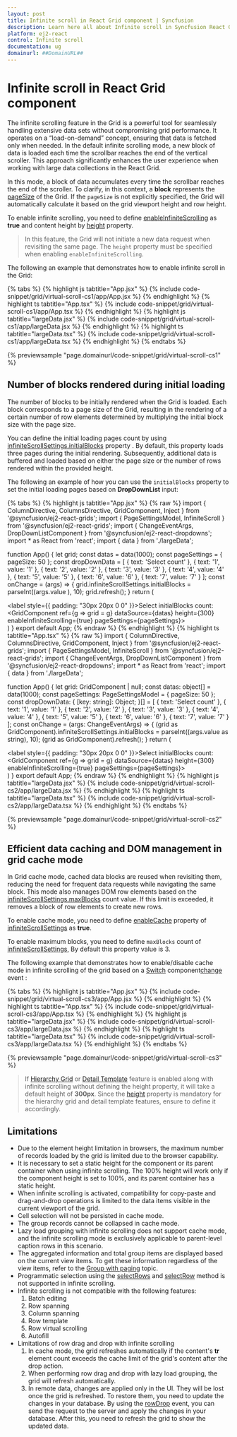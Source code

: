 ```yaml
---
layout: post
title: Infinite scroll in React Grid component | Syncfusion
description: Learn here all about Infinite scroll in Syncfusion React Grid component of Syncfusion Essential JS 2 and more.
platform: ej2-react
control: Infinite scroll 
documentation: ug
domainurl: ##DomainURL##
---
```


# Infinite scroll in React Grid component

The infinite scrolling feature in the Grid is a powerful tool for seamlessly handling extensive data sets without compromising grid performance. It operates on a “load-on-demand” concept, ensuring that data is fetched only when needed. In the default infinite scrolling mode, a new block of data is loaded each time the scrollbar reaches the end of the vertical scroller. This approach significantly enhances the user experience when working with large data collections in the React Grid.

In this mode, a block of data accumulates every time the scrollbar reaches the end of the scroller. To clarify, in this context, a **block** represents the [pageSize](https://ej2.syncfusion.com/react/documentation/api/grid/pageSettings/#pagesize) of the Grid. If the `pageSize` is not explicitly specified, the Grid will automatically calculate it based on the grid viewport height and row height.

To enable infinite scrolling, you need to define [enableInfiniteScrolling](https://ej2.syncfusion.com/react/documentation/api/grid#enableinfinitescrolling) as **true** and content height by [height](https://ej2.syncfusion.com/react/documentation/api/grid/#height) property.

> In this feature, the Grid will not initiate a new data request when revisiting the same page.
> The `height` property must be specified when enabling `enableInfiniteScrolling`.

The following an example that demonstrates how to enable infinite scroll in the Grid:

{% tabs %}
{% highlight js tabtitle="App.jsx" %}
{% include code-snippet/grid/virtual-scroll-cs1/app/App.jsx %}
{% endhighlight %}
{% highlight ts tabtitle="App.tsx" %}
{% include code-snippet/grid/virtual-scroll-cs1/app/App.tsx %}
{% endhighlight %}
{% highlight js tabtitle="largeData.jsx" %}
{% include code-snippet/grid/virtual-scroll-cs1/app/largeData.jsx %}
{% endhighlight %}
{% highlight ts tabtitle="largeData.tsx" %}
{% include code-snippet/grid/virtual-scroll-cs1/app/largeData.tsx %}
{% endhighlight %}
{% endtabs %}

 {% previewsample "page.domainurl/code-snippet/grid/virtual-scroll-cs1" %}

## Number of blocks rendered during initial loading

The number of blocks to be initially rendered when the Grid is loaded. Each block corresponds to a page size of the Grid, resulting in the rendering of a certain number of row elements determined by multiplying the initial block size with the page size.

You can define the initial loading pages count by using [infiniteScrollSettings.initialBlocks](https://ej2.syncfusion.com/react/documentation/api/grid/infiniteScrollSettings/#initialblocks) property . By default, this property loads three pages during the initial rendering. Subsequently, additional data is buffered and loaded based on either the page size or the number of rows rendered within the provided height.

The following an example of how you can use the `initialBlocks` property to set the initial loading pages based on **DropDownList** input:

{% tabs %}
{% highlight js tabtitle="App.jsx" %}
{% raw %}
import { ColumnDirective, ColumnsDirective, GridComponent, Inject } from '@syncfusion/ej2-react-grids';
import { PageSettingsModel, InfiniteScroll } from '@syncfusion/ej2-react-grids';
import { ChangeEventArgs, DropDownListComponent } from '@syncfusion/ej2-react-dropdowns';
import * as React from 'react';
import { data } from './largeData';

function App() {
  let grid;
  const datas = data(1000);
  const pageSettings = { pageSize: 50 };
  const dropDownData = [
    { text: 'Select count' },
    { text: '1', value: '1' },
    { text: '2', value: '2' },
    { text: '3', value: '3' },
    { text: '4', value: '4' },
    { text: '5', value: '5' },
    { text: '6', value: '6' },
    { text: '7', value: '7' }
  ];
  const onChange = (args) => {
    grid.infiniteScrollSettings.initialBlocks = parseInt((args.value ), 10);
    grid.refresh();
  }
  return (<div>
    <label style={{ padding: "30px 20px 0 0" }}>Select initialBlocks count: </label>
    <DropDownListComponent index={0} width={200} dataSource={dropDownData} change={onChange}></DropDownListComponent>
    <GridComponent ref={g => grid = g} dataSource={datas} height={300} enableInfiniteScrolling={true} pageSettings={pageSettings}>
      <Inject services={[InfiniteScroll]} />
      <ColumnsDirective>
        <ColumnDirective field='TaskID' headerText='Task ID' width='70' textAlign='Right' />
        <ColumnDirective field='Engineer' width='100' />
        <ColumnDirective field='Designation' width='100' />
        <ColumnDirective field='Estimation' headerText='Estimation' textAlign='Right' width='100' />
        <ColumnDirective field='Status' width='100' />
      </ColumnsDirective>
    </GridComponent></div>)
}
export default App;
{% endraw %}
{% endhighlight %}
{% highlight ts tabtitle="App.tsx" %}
{% raw %}
import { ColumnDirective, ColumnsDirective, GridComponent, Inject } from '@syncfusion/ej2-react-grids';
import { PageSettingsModel, InfiniteScroll } from '@syncfusion/ej2-react-grids';
import { ChangeEventArgs, DropDownListComponent } from '@syncfusion/ej2-react-dropdowns';
import * as React from 'react';
import { data } from './largeData';

function App() {
  let grid: GridComponent | null;
  const datas: object[] = data(1000);
  const pageSettings: PageSettingsModel = { pageSize: 50 };
  const dropDownData: { [key: string]: Object; }[] = [
    { text: 'Select count' },
    { text: '1', value: '1' },
    { text: '2', value: '2' },
    { text: '3', value: '3' },
    { text: '4', value: '4' },
    { text: '5', value: '5' },
    { text: '6', value: '6' },
    { text: '7', value: '7' }
  ];
  const onChange = (args: ChangeEventArgs) => {
    (grid as GridComponent).infiniteScrollSettings.initialBlocks = parseInt((args.value as string), 10);
    (grid as GridComponent).refresh();
  }
  return (<div>
    <label style={{ padding: "30px 20px 0 0" }}>Select initialBlocks count: </label>
    <DropDownListComponent index={0} width={200} dataSource={dropDownData} change={onChange}></DropDownListComponent>
    <GridComponent ref={g => grid = g} dataSource={datas} height={300} enableInfiniteScrolling={true} pageSettings={pageSettings}>
      <Inject services={[InfiniteScroll]} />
      <ColumnsDirective>
        <ColumnDirective field='TaskID' headerText='Task ID' width='70' textAlign='Right' />
        <ColumnDirective field='Engineer' width='100' />
        <ColumnDirective field='Designation' width='100' />
        <ColumnDirective field='Estimation' headerText='Estimation' textAlign='Right' width='100' />
        <ColumnDirective field='Status' width='100' />
      </ColumnsDirective>
    </GridComponent></div>)
}
export default App;
{% endraw %}
{% endhighlight %}
{% highlight js tabtitle="largeData.jsx" %}
{% include code-snippet/grid/virtual-scroll-cs2/app/largeData.jsx %}
{% endhighlight %}
{% highlight ts tabtitle="largeData.tsx" %}
{% include code-snippet/grid/virtual-scroll-cs2/app/largeData.tsx %}
{% endhighlight %}
{% endtabs %}

 {% previewsample "page.domainurl/code-snippet/grid/virtual-scroll-cs2" %}

## Efficient data caching and DOM management in grid cache mode

In Grid cache mode, cached data blocks are reused when revisiting them, reducing the need for frequent data requests while navigating the same block. This mode also manages DOM row elements based on the [infiniteScrollSettings.maxBlocks](https://ej2.syncfusion.com/react/documentation/api/grid/infiniteScrollSettings/#maxblocks) count value. If this limit is exceeded, it removes a block of row elements to create new rows.

To enable cache mode, you need to define [enableCache](https://ej2.syncfusion.com/react/documentation/api/grid/infiniteScrollSettings/#enablecache) property of [infiniteScrollSettings](https://ej2.syncfusion.com/react/documentation/api/grid/infinitescrollsettings/) as **true**.

To enable maximum blocks, you need to define `maxBlocks` count of [infiniteScrollSettings](https://ej2.syncfusion.com/react/documentation/api/grid/infiniteScrollSettings), By default this property value is 3.

The following example that demonstrates how to enable/disable cache mode in infinite scrolling of the grid based on a [Switch](https://ej2.syncfusion.com/react/documentation/switch/getting-started) component[change](https://ej2.syncfusion.com/react/documentation/api/switch#change) event :

{% tabs %}
{% highlight js tabtitle="App.jsx" %}
{% include code-snippet/grid/virtual-scroll-cs3/app/App.jsx %}
{% endhighlight %}
{% highlight ts tabtitle="App.tsx" %}
{% include code-snippet/grid/virtual-scroll-cs3/app/App.tsx %}
{% endhighlight %}
{% highlight js tabtitle="largeData.jsx" %}
{% include code-snippet/grid/virtual-scroll-cs3/app/largeData.jsx %}
{% endhighlight %}
{% highlight ts tabtitle="largeData.tsx" %}
{% include code-snippet/grid/virtual-scroll-cs3/app/largeData.tsx %}
{% endhighlight %}
{% endtabs %}

 {% previewsample "page.domainurl/code-snippet/grid/virtual-scroll-cs3" %}

> If [Hierarchy Grid](https://ej2.syncfusion.com/react/documentation/grid/hierarchy-grid) or [Detail Template](https://ej2.syncfusion.com/react/documentation/grid/row/detail-template) feature is enabled along with infinite scrolling without defining the height property, it will take a default height of **300px**. Since the [height](https://ej2.syncfusion.com/react/documentation/api/grid/#height) property is mandatory for the hierarchy grid and detail template features, ensure to define it accordingly. 

## Limitations

* Due to the element height limitation in browsers, the maximum number of records loaded by the grid is limited due to the browser capability.
* It is necessary to set a static height for the component or its parent container when using infinite scrolling. The 100% height will work only if the component height is set to 100%, and its parent container has a static height.
* When infinite scrolling is activated, compatibility for copy-paste and drag-and-drop operations is limited to the data items visible in the current viewport of the grid.
* Cell selection will not be persisted in cache mode.
* The group records cannot be collapsed in cache mode.
* Lazy load grouping with infinite scrolling does not support cache mode, and the infinite scrolling mode is exclusively applicable to parent-level caption rows in this scenario.
* The aggregated information and total group items are displayed based on the current view items. To get these information regardless of the view items, refer to the [Group with paging](https://ej2.syncfusion.com/react/documentation/grid/grouping/grouping#group-with-paging) topic.
* Programmatic selection using the [selectRows](https://ej2.syncfusion.com/react/documentation/api/grid/#selectrows) and [selectRow](https://ej2.syncfusion.com/react/documentation/api/grid/#selectrow) method is not supported in infinite scrolling.
* Infinite scrolling is not compatible with the following features:
    1. Batch editing
    2. Row spanning
    3. Column spanning
    4. Row template
    5. Row virtual scrolling
    6. Autofill
* Limitations of row drag and drop with infinite scrolling
    1. In cache mode, the grid refreshes automatically if the content's **tr** element count exceeds the cache limit of the grid's content after the drop action.
    2. When performing row drag and drop with lazy load grouping, the grid will refresh automatically.
    3. In remote data, changes are applied only in the UI. They will be lost once the grid is refreshed. To restore them, you need to update the changes in your database. By using the [rowDrop](https://ej2.syncfusion.com/react/documentation/api/grid/#rowdrop) event, you can send the request to the server and apply the changes in your database. After this, you need to refresh the grid to show the updated data.
